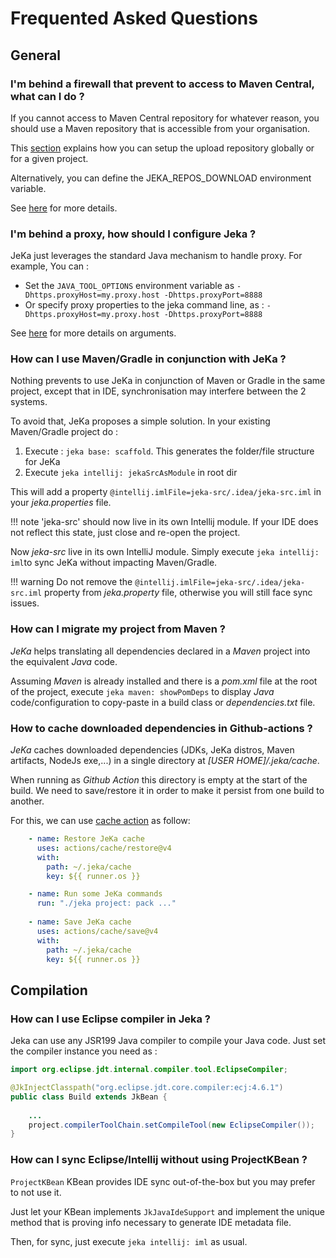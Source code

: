 # Frequented Asked Questions

## General

### I'm behind a firewall that prevent to access to Maven Central, what can I do ?

If you cannot access to Maven Central repository for whatever reason, you should use 
a Maven repository that is accessible from your organisation. 

This [section](https://jeka-dev.github.io/jeka/reference-guide/execution-engine-properties/#repositories) explains how you can setup the upload repository globally or for a given project.

Alternatively, you can define the JEKA_REPOS_DOWNLOAD environment variable.

See [here](https://jeka-dev.github.io/jeka/reference-guide/execution-engine-properties/#repositories) for more details.

### I'm behind a proxy, how should I configure Jeka ?

JeKa just leverages the standard Java mechanism to handle proxy. For example, You can :

- Set the `JAVA_TOOL_OPTIONS` environment variable as `-Dhttps.proxyHost=my.proxy.host -Dhttps.proxyPort=8888`
- Or specify proxy properties to the jeka command line, as :  `-Dhttps.proxyHost=my.proxy.host -Dhttps.proxyPort=8888`

See [here](https://stackoverflow.com/questions/120797/how-do-i-set-the-proxy-to-be-used-by-the-jvm) for more details on arguments.

### How can I use Maven/Gradle in conjunction with JeKa ?

Nothing prevents to use JeKa in conjunction of Maven or Gradle in the same project,
except that in IDE, synchronisation may interfere between the 2 systems.

To avoid that, JeKa proposes a simple solution. In your existing Maven/Gradle project do :

1. Execute : `jeka base: scaffold`. This generates the folder/file structure for JeKa
2. Execute `jeka intellij: jekaSrcAsModule` in root dir

This will add a property `@intellij.imlFile=jeka-src/.idea/jeka-src.iml` in your *jeka.properties* file.

!!! note
    'jeka-src' should now live in its own Intellij module. If your IDE does not reflect 
    this state, just close and re-open the project.

Now *jeka-src* live in its own IntelliJ module.
Simply execute `jeka intellij: iml`to sync JeKa without impacting Maven/Gradle.


!!! warning
    Do not remove the `@intellij.imlFile=jeka-src/.idea/jeka-src.iml` property from *jeka.property* file, otherwise you will
    still face sync issues.

### How can I migrate my project from Maven ?

_JeKa_ helps translating all dependencies declared in a _Maven_ project into the equivalent _Java_ code.

Assuming _Maven_ is already installed and there is a _pom.xml_ file at the root of the project, 
execute `jeka maven: showPomDeps` to display _Java_ code/configuration to 
copy-paste in a build class or *dependencies.txt* file.

### How to cache downloaded dependencies in Github-actions ?

_JeKa_ caches downloaded dependencies (JDKs, JeKa distros, Maven artifacts, NodeJs exe,...) in a single 
directory at *[USER HOME]/.jeka/cache*.

When running as *Github Action* this directory is empty at the start of the build. We need to save/restore it in 
order to make it persist from one build to another.

For this, we can use [cache action](https://github.com/actions/cache) as follow:
```yaml
    - name: Restore JeKa cache
      uses: actions/cache/restore@v4
      with:
        path: ~/.jeka/cache
        key: ${{ runner.os }}

    - name: Run some JeKa commands
      run: "./jeka project: pack ..."
      
    - name: Save JeKa cache
      uses: actions/cache/save@v4
      with:
        path: ~/.jeka/cache
        key: ${{ runner.os }}
```

## Compilation

### How can I use Eclipse compiler in Jeka ?

Jeka can use any JSR199 Java compiler to compile your Java code. Just set the compiler instance you need as :

```java
import org.eclipse.jdt.internal.compiler.tool.EclipseCompiler;

@JkInjectClasspath("org.eclipse.jdt.core.compiler:ecj:4.6.1")
public class Build extends JkBean {
    
    ...
    project.compilerToolChain.setCompileTool(new EclipseCompiler());
}
```

### How can I sync Eclipse/Intellij without using ProjectKBean ?

`ProjectKBean` KBean provides IDE sync out-of-the-box but you may prefer to not use it.

Just let your KBean implements `JkJavaIdeSupport` and implement the unique method that is 
proving info necessary to generate IDE metadata file.

Then, for sync, just execute `jeka intellij: iml` as usual.








